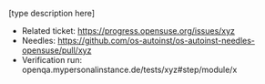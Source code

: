 [type description  here]

- Related ticket: https://progress.opensuse.org/issues/xyz
- Needles: https://github.com/os-autoinst/os-autoinst-needles-opensuse/pull/xyz
- Verification run: openqa.mypersonalinstance.de/tests/xyz#step/module/x
